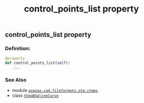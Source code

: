 ﻿---
title: control_points_list property
second_title: Aspose.CAD for Python via .NET API References
description: 
type: docs
weight: 40
url: /aspose.cad.fileformats.stp.items/stepbsplinecurve/control_points_list/
is_root: false
---

## control_points_list property

### Definition:
```python
@property
def control_points_list(self):
    ...
```

### See Also
* module [`aspose.cad.fileformats.stp.items`](../../)
* class [`StepBSplineCurve`](/cad/python-net/aspose.cad.fileformats.stp.items/stepbsplinecurve)
